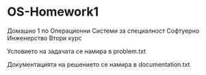 # OS-Homework1

Домашно 1 по Операционни Системи за специалност Софтуерно Инженерство Втори курс

Условието на задачата се намира в problem.txt

Документацията на решението се намира в documentation.txt

